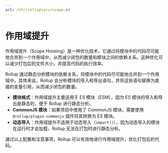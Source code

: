```yaml
---
url: /etc\rollup\src/scope.md
---
```

# 作用域提升

作用域提升（Scope Hoisting）是一种优化技术，它通过将模块中的代码尽可能地合并到一个作用域中，从而减少闭包的数量和模块之间的依赖关系。这种优化可以减少打包后的文件大小，并提高代码的执行效率。

Rollup 通过静态分析模块的依赖关系，将模块中的代码尽可能地合并到一个作用域中。具体来说，Rollup 会分析模块的导入和导出语句，并将这些语句替换为直接的变量引用，从而减少闭包的数量。

* **模块格式**：作用域提升主要适用于 ES 模块（ESM），因为 ES 模块的导入和导出是静态的，便于 Rollup 进行静态分析。
* **CommonJS 模块**：如果项目中使用了 CommonJS 模块，需要使用 `@rollup/plugin-commonjs` 插件将其转换为 ES 模块。
* **动态导入**：作用域提升不适用于动态导入（`import()`），因为动态导入的模块在运行时才会加载，Rollup 无法在打包时进行静态分析。

通过以上配置和注意事项，Rollup 可以有效地进行作用域提升，优化打包后的代码。
